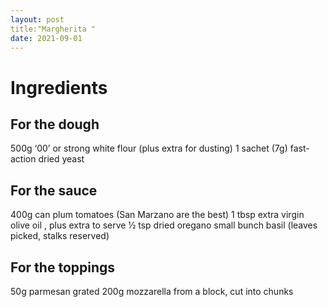 ```yaml
---
layout: post
title:"Margherita "
date: 2021-09-01
---
```


<h1>Ingredients</h1>

<h2>For the dough</h2>

  <p1> 500g ‘00’ or strong white flour (plus extra for dusting)</p1>
  <p1>1 sachet (7g) fast-action dried yeast</p1>

<h2>For the sauce</h2>

  <p1>400g can plum tomatoes (San Marzano are the best)</p1>
  </p1>1 tbsp extra virgin olive oil , plus extra to serve</p1>
  <p1>1⁄2 tsp dried oregano</p1>
  <p1>small bunch basil (leaves picked, stalks reserved)</p1>
  
  <h2>For the toppings</h2>

<p1>50g parmesan grated</p1>
<p1>200g mozzarella from a block, cut into chunks</p1>

